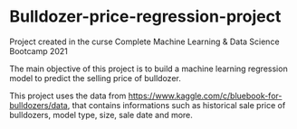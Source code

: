 # Bulldozer-price-regression-project
Project created in the curse Complete Machine Learning &amp; Data Science Bootcamp 2021

The main objective of this project is to build a machine learning regression model to predict the selling price of bulldozer.

This project uses the data from https://www.kaggle.com/c/bluebook-for-bulldozers/data, that contains informations such as historical sale price of bulldozers, model type, size, sale date and more.
